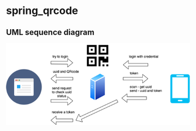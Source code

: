 # spring_qrcode


## UML sequence diagram
![uml_sequence_diagram](https://github.com/QimingChen/spring_qrcode/blob/master/readme_files/QRcode_login.png)
